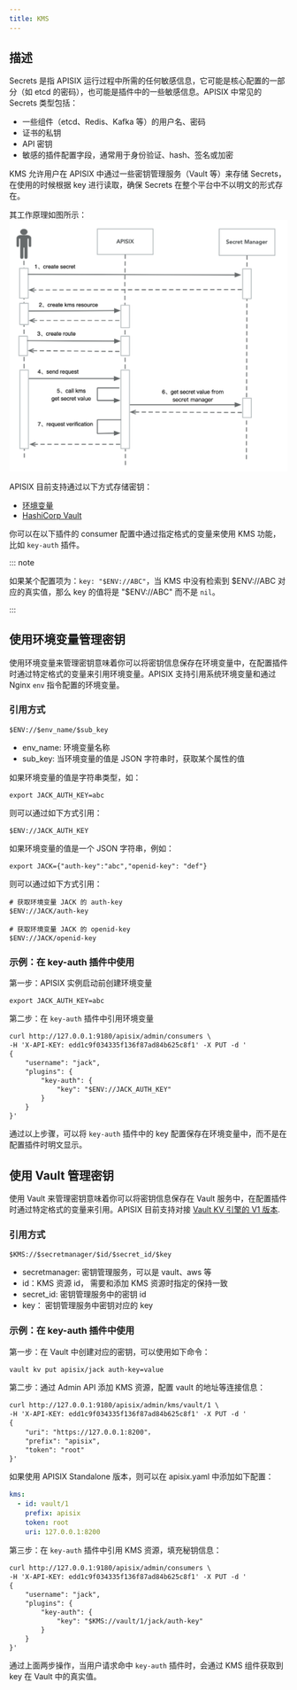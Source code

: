```yaml
---
title: KMS
---
```


<!--
#
# Licensed to the Apache Software Foundation (ASF) under one or more
# contributor license agreements.  See the NOTICE file distributed with
# this work for additional information regarding copyright ownership.
# The ASF licenses this file to You under the Apache License, Version 2.0
# (the "License"); you may not use this file except in compliance with
# the License.  You may obtain a copy of the License at
#
#     http://www.apache.org/licenses/LICENSE-2.0
#
# Unless required by applicable law or agreed to in writing, software
# distributed under the License is distributed on an "AS IS" BASIS,
# WITHOUT WARRANTIES OR CONDITIONS OF ANY KIND, either express or implied.
# See the License for the specific language governing permissions and
# limitations under the License.
#
-->

## 描述

Secrets 是指 APISIX 运行过程中所需的任何敏感信息，它可能是核心配置的一部分（如 etcd 的密码），也可能是插件中的一些敏感信息。APISIX 中常见的 Secrets 类型包括：

- 一些组件（etcd、Redis、Kafka 等）的用户名、密码
- 证书的私钥
- API 密钥
- 敏感的插件配置字段，通常用于身份验证、hash、签名或加密

KMS 允许用户在 APISIX 中通过一些密钥管理服务（Vault 等）来存储 Secrets，在使用的时候根据 key 进行读取，确保 Secrets 在整个平台中不以明文的形式存在。

其工作原理如图所示：
![kms](../../../assets/images/kms.png)

APISIX 目前支持通过以下方式存储密钥：

- [环境变量](#使用环境变量管理密钥)
- [HashiCorp Vault](#使用-vault-管理密钥)

你可以在以下插件的 consumer 配置中通过指定格式的变量来使用 KMS 功能，比如 `key-auth` 插件。

::: note

如果某个配置项为：`key: "$ENV://ABC"`，当 KMS 中没有检索到 $ENV://ABC 对应的真实值，那么 key 的值将是 "$ENV://ABC" 而不是 `nil`。

:::

## 使用环境变量管理密钥

使用环境变量来管理密钥意味着你可以将密钥信息保存在环境变量中，在配置插件时通过特定格式的变量来引用环境变量。APISIX 支持引用系统环境变量和通过 Nginx `env` 指令配置的环境变量。

### 引用方式

```
$ENV://$env_name/$sub_key
```

- env_name: 环境变量名称
- sub_key: 当环境变量的值是 JSON 字符串时，获取某个属性的值

如果环境变量的值是字符串类型，如：

```
export JACK_AUTH_KEY=abc
```

则可以通过如下方式引用：

```
$ENV://JACK_AUTH_KEY
```

如果环境变量的值是一个 JSON 字符串，例如：

```
export JACK={"auth-key":"abc","openid-key": "def"}
```

则可以通过如下方式引用：

```
# 获取环境变量 JACK 的 auth-key
$ENV://JACK/auth-key

# 获取环境变量 JACK 的 openid-key
$ENV://JACK/openid-key
```

### 示例：在 key-auth 插件中使用

第一步：APISIX 实例启动前创建环境变量

```
export JACK_AUTH_KEY=abc
```

第二步：在 `key-auth` 插件中引用环境变量

```shell
curl http://127.0.0.1:9180/apisix/admin/consumers \
-H 'X-API-KEY: edd1c9f034335f136f87ad84b625c8f1' -X PUT -d '
{
    "username": "jack",
    "plugins": {
        "key-auth": {
            "key": "$ENV://JACK_AUTH_KEY"
        }
    }
}'
```

通过以上步骤，可以将 `key-auth` 插件中的 key 配置保存在环境变量中，而不是在配置插件时明文显示。

## 使用 Vault 管理密钥

使用 Vault 来管理密钥意味着你可以将密钥信息保存在 Vault 服务中，在配置插件时通过特定格式的变量来引用。APISIX 目前支持对接 [Vault KV 引擎的 V1 版本](https://developer.hashicorp.com/vault/docs/secrets/kv/kv-v1).

### 引用方式

```
$KMS://$secretmanager/$id/$secret_id/$key
```

- secretmanager: 密钥管理服务，可以是 vault、aws 等
- id：KMS 资源 id， 需要和添加 KMS 资源时指定的保持一致
- secret_id: 密钥管理服务中的密钥 id
- key： 密钥管理服务中密钥对应的 key

### 示例：在 key-auth 插件中使用

第一步：在 Vault 中创建对应的密钥，可以使用如下命令：

```bash
vault kv put apisix/jack auth-key=value
```

第二步：通过 Admin API 添加 KMS 资源，配置 vault 的地址等连接信息：

```shell
curl http://127.0.0.1:9180/apisix/admin/kms/vault/1 \
-H 'X-API-KEY: edd1c9f034335f136f87ad84b625c8f1' -X PUT -d '
{
    "uri": "https://127.0.0.1:8200"，
    "prefix": "apisix",
    "token": "root"
}'
```

如果使用 APISIX Standalone 版本，则可以在 apisix.yaml 中添加如下配置：

```yaml
kms:
  - id: vault/1
    prefix: apisix
    token: root
    uri: 127.0.0.1:8200
```

第三步：在 `key-auth` 插件中引用 KMS 资源，填充秘钥信息：

```shell
curl http://127.0.0.1:9180/apisix/admin/consumers \
-H 'X-API-KEY: edd1c9f034335f136f87ad84b625c8f1' -X PUT -d '
{
    "username": "jack",
    "plugins": {
        "key-auth": {
            "key": "$KMS://vault/1/jack/auth-key"
        }
    }
}'
```

通过上面两步操作，当用户请求命中 `key-auth` 插件时，会通过 KMS 组件获取到 key 在 Vault 中的真实值。
